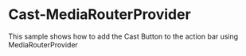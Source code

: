 Cast-MediaRouterProvider
========================

This sample shows how to add the Cast Button to the action bar using MediaRouterProvider
